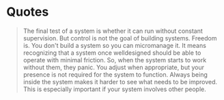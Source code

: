 # Quotes

> The final test of a system is whether it can run without constant supervision. But control is not the goal of building systems. Freedom is. You don't build a system so you can micromanage it. It means recognizing that a system once welldesigned should be able to operate with minimal friction. So, when the system starts to work without them, they panic. You adjust when appropriate, but your presence is not required for the system to function. Always being inside the system makes it harder to see what needs to be improved. This is especially important if your system involves other people.

